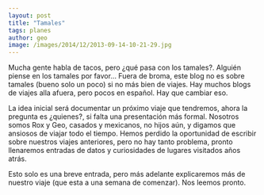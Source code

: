 ```yaml
---
layout: post
title: "Tamales"
tags: planes
author: geo
image: /images/2014/12/2013-09-14-10-21-29.jpg
---
```

Mucha gente habla de tacos, pero ¿qué pasa con los tamales?. Alguién piense en los tamales por favor... Fuera de broma, este blog no es sobre tamales (bueno solo un poco) si no más bien de viajes. Hay muchos blogs de viajes alla afuera, pero pocos en español. Hay que cambiar eso.

La idea inicial será documentar un próximo viaje que tendremos, ahora la pregunta es ¿quienes?, si falta una presentación más formal. Nosotros somos Rox y Geo, casados y mexicanos, no hijos aún, y digamos que ansiosos de viajar todo el tiempo. Hemos perdido la oportunidad de escribir sobre nuestros viajes anteriores, pero no hay tanto problema, pronto llenaremos entradas de datos y curiosidades de lugares visitados años atrás.

Esto solo es una breve entrada, pero más adelante explicaremos más de nuestro viaje (que esta a una semana de comenzar). Nos leemos pronto.

